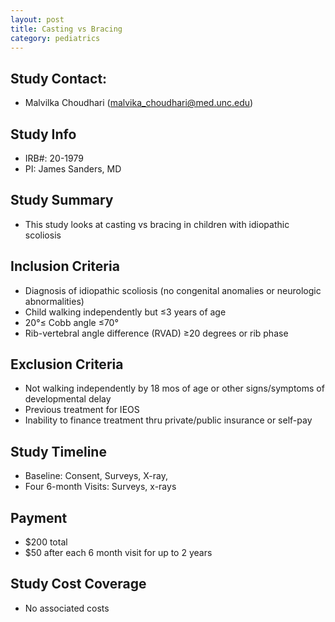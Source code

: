 ```yaml
---
layout: post
title: Casting vs Bracing
category: pediatrics
---
```


## Study Contact:  
- Malvilka Choudhari (malvika_choudhari@med.unc.edu)


## Study Info
- IRB#: 20-1979
- PI: James Sanders, MD

## Study Summary
- This study looks at casting vs bracing in children with idiopathic scoliosis

##  Inclusion Criteria
- Diagnosis of idiopathic scoliosis (no congenital anomalies or neurologic abnormalities)
- Child walking independently but ≤3 years of age
- 20°≤ Cobb angle ≤70°
- Rib-vertebral angle difference (RVAD) ≥20 degrees or rib phase

##  Exclusion Criteria
- Not walking independently by 18 mos of age or other signs/symptoms of developmental delay
- Previous treatment for IEOS
- Inability to finance treatment thru private/public insurance or self-pay

## Study Timeline
- Baseline: Consent, Surveys, X-ray,
- Four 6-month Visits: Surveys, x-rays

## Payment
- $200 total
- $50 after each 6 month visit for up to 2 years

## Study Cost Coverage
- No associated costs
